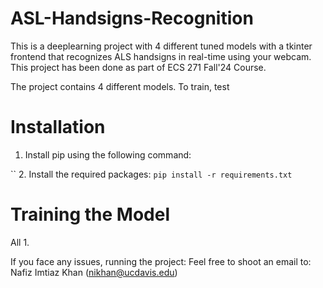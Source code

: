 # ASL-Handsigns-Recognition
This is a deeplearning project with 4 different tuned models with a tkinter frontend that recognizes ALS handsigns in real-time using your webcam. This project has been done as part of ECS 271 Fall'24 Course.

The project contains 4 different models. To train, test

# Installation
1. Install pip using the following command:

``
2. Install the required packages:
`pip install -r requirements.txt`

# Training the Model
All 
1. 


If you face any issues, running the project:
Feel free to shoot an email to: Nafiz Imtiaz Khan (nikhan@ucdavis.edu)
